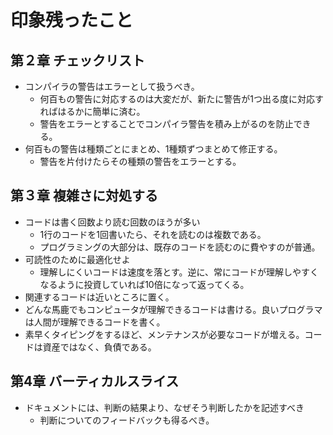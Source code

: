 # 印象残ったこと

## 第２章 チェックリスト
- コンパイラの警告はエラーとして扱うべき。
  - 何百もの警告に対応するのは大変だが、新たに警告が1つ出る度に対応すればはるかに簡単に済む。
  - 警告をエラーとすることでコンパイラ警告を積み上がるのを防止できる。
- 何百もの警告は種類ごとにまとめ、1種類ずつまとめて修正する。
  - 警告を片付けたらその種類の警告をエラーとする。

## 第３章 複雑さに対処する
- コードは書く回数より読む回数のほうが多い
  - 1行のコードを1回書いたら、それを読むのは複数である。
  - プログラミングの大部分は、既存のコードを読むのに費やすのが普通。
- 可読性のために最適化せよ
  - 理解しにくいコードは速度を落とす。逆に、常にコードが理解しやすくなるように投資していれば10倍になって返ってくる。
- 関連するコードは近いところに置く。
- どんな馬鹿でもコンピュータが理解できるコードは書ける。良いプログラマは人間が理解できるコードを書く。
- 素早くタイピングをするほど、メンテナンスが必要なコードが増える。コードは資産ではなく、負債である。

## 第4章 バーティカルスライス
- ドキュメントには、判断の結果より、なぜそう判断したかを記述すべき
  - 判断についてのフィードバックも得るべき。
